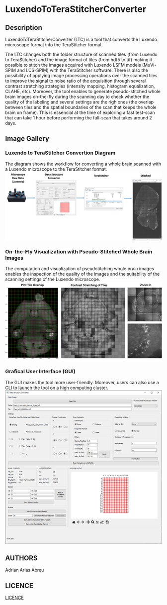 # LuxendoToTeraStitcherConverter
## Description
LuxendoToTeraStitcherConverter (LTC) is a tool that converts the Luxendo microscope format into the TeraStitcher format.

The LTC changes both the folder structure of scanned tiles (from Luxendo to TeraStitcher) and the image format of tiles (from hdf5 to tif) making it possible to stitch the images acquired with Luxendo LSFM models (MuVi-SPIM and LCS-SPIM) with the TeraStitcher software. There is also the possibility of applying image processing operations over the scanned tiles to improve the signal to noise ratio of the acquisition through several contrast stretching strategies (intensity mapping, histogram equalization, CLAHE, etc). Moreover, the tool enables to generate pseudo-stitched whole brain images on-the-fly during the scanning day to check whether the quality of the labeling and several settings are the righ ones (the overlap between tiles and the spatial boundaries of the scan that keeps the whole brain on frame). This is essencial at the time of exploring a fast test-scan that can take 1 hour before performing the full-scan that takes around 2 days.

## Image Gallery
### Luxendo to TeraStitcher Convertion Diagram
The diagram shows the workflow for converting a whole brain scanned with a Luxendo microscope to the TeraStitcher format. 
![Convertion Diagram](https://github.com/MorphoNeuralNetworks/LuxendoToTeraStitcherConverter/blob/main/readme_images/Luxendo_Workflow.png)
### On-the-Fly Visualization with Pseudo-Stitched Whole Brain Images
The computation and visualization of pseudotitching whole brain images enables the inspection of the quality of the images and the suitability of the scanning settings of the Luxendo microscope.
![Luxendo Inspection](https://github.com/MorphoNeuralNetworks/LuxendoToTeraStitcherConverter/blob/main/readme_images/Luxendo_Inspection.png)
### Grafical User Interface (GUI)
The GUI makes the tool more user-friendly. Moreover, users can also use a CLI to launch the tool on a high computing cluster. 
![GUI Demo](https://github.com/MorphoNeuralNetworks/LuxendoToTeraStitcherConverter/blob/main/readme_images/Luxendo_GUI.png)

## AUTHORS
Adrian Arias Abreu

## LICENCE
[LICENCE](https://github.com/MorphoNeuralNetworks/LuxendoToTeraStitcherConverter/blob/main/LICENCE)
